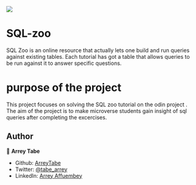 ![](https://img.shields.io/badge/Microverse-blueviolet)

# SQL-zoo
SQL Zoo is an online resource that actually lets one build and run queries against existing tables. Each tutorial has got a table that allows queries to be run against it to answer specific questions.


# purpose of the project
This project focuses on solving the  SQL zoo  tutorial on the odin project . The aim of the project is to make microverse students gain insight of sql queries after completing the excercises.

## Author

👤 **Arrey Tabe**

- Github: [ArreyTabe](https://github.com/ArreyTabe)
- Twitter: [@tabe_arrey](https://twitter.com/tabe_arrey)
- LinkedIn: [Arrey Affuembey](https://www.linkedin.com/in/arrey-affuembey-80a8b11a8/)
